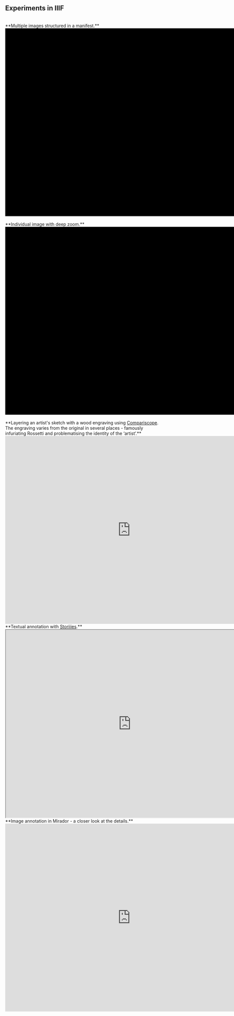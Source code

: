 ## Experiments in IIIF

<br>
**Multiple images structured in a manifest.**

<div class="uv" data-locale="en-GB:English (GB),cy-GB:Cymraeg" data-config="/config.json" data-uri="https://dhsi-iiif.github.io/2019/noirchivist/manifest.json" data-collectionindex="0" data-manifestindex="0" data-sequenceindex="0" data-canvasindex="1" data-xywh="-1538,-160,6729,3182" data-rotation="0" style="width:800px; height:600px; background-color: #000"></div><script type="text/javascript" id="embedUV" src="https://universalviewer.io/vendor/uv/lib/embed.js"></script><script type="text/javascript">/* wordpress fix */</script>

<br>
**Individual image with deep zoom.**
<div class="uv" data-locale="en-GB:English (GB),cy-GB:Cymraeg" data-config="/config.json" data-uri="https://dhsi-iiif.github.io/2019/noirchivist/designmanifest.json" data-collectionindex="0" data-manifestindex="0" data-sequenceindex="0" data-canvasindex="0" data-xywh="-7989,0,21405,6150" data-rotation="0" style="width:800px; height:600px; background-color: #000"></div><script type="text/javascript" id="embedUV" src="https://universalviewer.io/vendor/uv/lib/embed.js"></script><script type="text/javascript">/* wordpress fix */</script>

<br>
**Layering an artist's sketch with a wood engraving using <a href="https://vanda.github.io/iiif-features/compariscope.html?manifest=img/manifest_constable.json">Compariscope</a>. The engraving varies from the original in several places - famously infuriating Rossetti and problematising the identity of the ‘artist’.**

<iframe width="800" height="600" style="border: none" loop="true" src="https://dhsi-iiif.github.io/2019/noirchivist/compariscope2.mp4?embed=true" title="St Cecilia: from design to engraving" id="Overlayvideo" allowfullscreen="true"></iframe>

<br>
**Textual annotation with <a href="https://storiiies.cogapp.com/viewer/2a19i/St-Cecilia-The-Palace-of-Art">Storiiies</a>.**

<iframe width="800" height="600" src="https://storiiies.cogapp.com/viewer/2a19i/St-Cecilia-The-Palace-of-Art?embed=true" title="St Cecilia, The Palace of Art" allowfullscreen="true"></iframe>

<br>
**Image annotation in Mirador - a closer look at the details.**

<iframe width="800" height="600" style="border: none" loop="true" src="https://dhsi-iiif.github.io/2019/noirchivist/mirador.mp4?embed=true" title="Comparing differences between design and engraving" id="Overlayvideo" allowfullscreen="true"></iframe>

